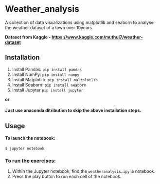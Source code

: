 # Weather_analysis

A collection of data visualizations using matplotlib and seaborn to analyse the weather dataset of a town over 10years.


**Dataset from Kaggle - https://www.kaggle.com/muthuj7/weather-dataset**

## Installation
1. Install Pandas: `pip install pandas`
2. Install NumPy: `pip install numpy`
3. Install Matplotlib: `pip install maltplotlib`
4. Install Seaborn: `pip install seaborn`
5. Install Jupyter `pip install jupyter`

**or**
 
#### Just use anaconda ditribution to skip the above installation steps. 

## Usage
#### To launch the notebook:
    $ jupyter notebook
### To run the exercises:
1. Within the Jupyter notebook, find the `weatheranalysis.ipynb` notebook.
2. Press the <key>play</key> button to run each cell of the notebook.
